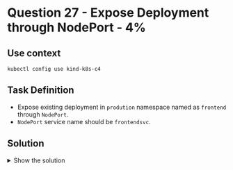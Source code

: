 # Question 27 - Expose Deployment through NodePort - 4%

## Use context

```shell
kubectl config use kind-k8s-c4
```

## Task Definition

- Expose existing deployment in `prodution` namespace named as `frontend` through `NodePort`.
- `NodePort` service name should be `frontendsvc`.

## Solution

<details>
  <summary>Show the solution</summary>

### Check the Deployment in 'production' namespace

```shell
k -n production get deploy frontend
NAME       READY   UP-TO-DATE   AVAILABLE   AGE
frontend   3/3     3            3           21m
```

### Expose the Deployment as NodePort

```shell
k -n production expose deploy frontend --name=frontendsvc --port=80 --type=NodePort
service/frontendsvc exposed
```

### Check the service

````shell
k -n production get svc
NAME          TYPE       CLUSTER-IP     EXTERNAL-IP   PORT(S)        AGE
frontendsvc   NodePort   10.96.33.204   <none>        80:31433/TCP   27s
````

### Check if service is exposed or not

```shell
k get nodes -o wide
NAME                   STATUS   ROLES           AGE   VERSION   INTERNAL-IP   EXTERNAL-IP   OS-IMAGE                         KERNEL-VERSION     CONTAINER-RUNTIME
k8s-c4-control-plane   Ready    control-plane   27m   v1.29.0   172.18.0.12   <none>        Debian GNU/Linux 11 (bullseye)   6.10.11-linuxkit   containerd://1.7.1
k8s-c4-worker          Ready    <none>          27m   v1.29.0   172.18.0.13   <none>        Debian GNU/Linux 11 (bullseye)   6.10.11-linuxkit   containerd://1.7.1
```

```shell
docker exec -it k8s-c4-worker bash
root@k8s-c4-worker:/# curl http://172.18.0.13:31433
<!DOCTYPE html>
<html>
<head>
<title>Welcome to nginx!</title>
...
```

</details>